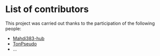 # List of contributors

This project was carried out thanks to the participation of the following people:

- [Mahdi383-hub](https://github.com/Mahdi383-hub)
- [TonPseudo](https://github.com/BenzoXdev)
- ...
